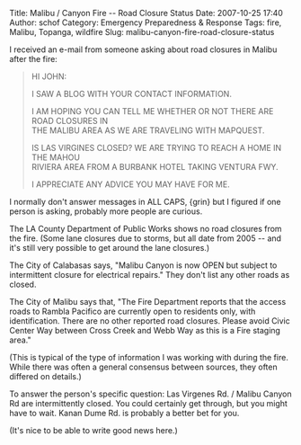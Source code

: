 Title: Malibu / Canyon Fire -- Road Closure Status
Date: 2007-10-25 17:40
Author: schof
Category: Emergency Preparedness &amp; Response
Tags: fire, Malibu, Topanga, wildfire
Slug: malibu-canyon-fire-road-closure-status

I received an e-mail from someone asking about road closures in Malibu
after the fire:

> HI JOHN:
>
> I SAW A BLOG WITH YOUR CONTACT INFORMATION.
>
> I AM HOPING YOU CAN TELL ME WHETHER OR NOT THERE ARE ROAD CLOSURES IN  
>  THE MALIBU AREA AS WE ARE TRAVELING WITH MAPQUEST.
>
> IS LAS VIRGINES CLOSED? WE ARE TRYING TO REACH A HOME IN THE MAHOU  
>  RIVIERA AREA FROM A BURBANK HOTEL TAKING VENTURA FWY.
>
> I APPRECIATE ANY ADVICE YOU MAY HAVE FOR ME.

I normally don't answer messages in ALL CAPS, {grin} but I figured if
one person is asking, probably more people are curious.

The LA County Department of Public Works shows no road closures from the
fire. (Some lane closures due to storms, but all date from 2005 -- and
it's still very possible to get around the lane closures.)

The City of Calabasas says, "Malibu Canyon is now OPEN but subject to
intermittent closure for electrical repairs." They don't list any other
roads as closed.

The City of Malibu says that, "The Fire Department reports that the
access roads to Rambla Pacifico are currently open to residents only,
with identification. There are no other reported road closures. Please
avoid Civic Center Way between Cross Creek and Webb Way as this is a
Fire staging area."

(This is typical of the type of information I was working with during
the fire. While there was often a general consensus between sources,
they often differed on details.)

To answer the person's specific question: Las Virgenes Rd. / Malibu
Canyon Rd are intermittently closed. You could certainly get through,
but you might have to wait. Kanan Dume Rd. is probably a better bet for
you.

(It's nice to be able to write good news here.)


